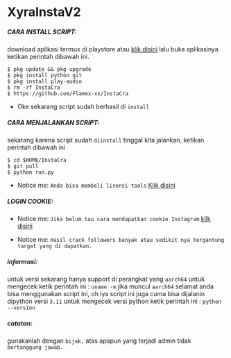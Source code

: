 # XyraInstaV2

<h5 align="left">CARA INSTALL SCRIPT:</h5>

download aplikasi termux di playstore atau <a href="https://f-droid.org/en/packages/com.termux/">klik disini</a> lalu buka aplikasinya ketikan perintah dibawah ini.


    $ pkg update && pkg upgrade
    $ pkg install python git
    $ pkg install play-audio
    $ rm -rf InstaCra
    $ https://github.com/Flamex-xx/InstaCra

- Oke sekarang script sudah berhasil di ```install```

<h5 align="left">CARA MENJALANKAN SCRIPT:</h5>

sekarang karena script sudah ```diinstall``` tinggal kita jalankan, ketikan perintah dibawah ini


    $ cd $HOME/InstaCra
    $ git pull
    $ python run.py


- Notice me: ```Anda bisa membeli lisensi tools``` <a href="https://wa.me/+6281221523195">Klik disini</a>

<h5 align="left">LOGIN COOKIE:</h5>

- Notice me: ```Jika belum tau cara mendapatkan cookie Instagram``` <a href="https://youtu.be/VrGZdY5L19k">klik disini</a>


- Notice me: ```Hasil crack followers banyak atau sedikit nya tergantung target yang di dapatkan.```

<h5 align="left">informasi:</h5>

untuk versi sekarang hanya support di perangkat yang ```aarch64``` untuk mengecek ketik perintah ini : ```uname -m``` jika muncul ```aarch64``` selamat anda bisa menggunakan script ini, oh iya script ini juga cuma bisa dijalanin dipython versi ```3.11``` untuk mengecek versi python ketik perintah ini : ```python --version```

<h5 align="left">catatan:</h5>

gunakanlah dengan ```bijak,``` atas apapun yang terjadi admin tidak ```bertanggung jawab.```

